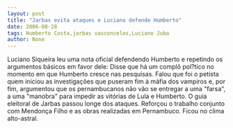 ```yaml
---
layout: post
title: "Jarbas evita ataques e Luciano defende Humberto"
date: 2006-08-28
tags: Humberto Costa,jarbas vasconcelos,Luciano Juba
author: None
---
```

Luciano Siqueira leu uma nota oficial defendendo Humberto e repetindo os argumentos básicos em favor dele:
Disse que há um complô pol?tico no momento em que Humberto cresce nas pesquisas. Falou que foi o petista quem iniciou as investigações que puseram fim à máfia dos vampiros e, por fim, argumentou que os pernambucanos não vão se entregar a uma \"farsa\", a uma \"manobra\" para impedir as vitórias de Lula e Humberto.
O guia eleitoral de Jarbas passou longe dos ataques. Reforçou o trabalho conjunto com Mendonça Filho e as obras realizadas em Pernambuco. Ficou no clima alto-astral. 